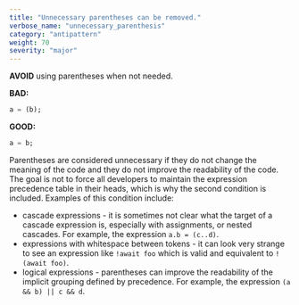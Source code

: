 ```yaml
---
title: "Unnecessary parentheses can be removed."
verbose_name: "unnecessary_parenthesis"
category: "antipattern"
weight: 70
severity: "major"
---
```

**AVOID** using parentheses when not needed.

**BAD:**
```dart
a = (b);
```

**GOOD:**
```dart
a = b;
```

Parentheses are considered unnecessary if they do not change the meaning of the
code and they do not improve the readability of the code. The goal is not to
force all developers to maintain the expression precedence table in their heads,
which is why the second condition is included. Examples of this condition
include:

* cascade expressions - it is sometimes not clear what the target of a cascade
  expression is, especially with assignments, or nested cascades. For example,
  the expression `a.b = (c..d)`.
* expressions with whitespace between tokens - it can look very strange to see
  an expression like `!await foo` which is valid and equivalent to
  `!(await foo)`.
* logical expressions - parentheses can improve the readability of the implicit
  grouping defined by precedence. For example, the expression
  `(a && b) || c && d`.
